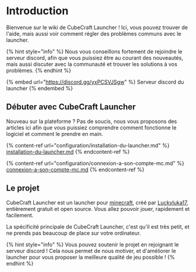 # Introduction

Bienvenue sur le wiki de CubeCraft Launcher ! Ici, vous pouvez trouver de l'aide, mais aussi voir comment régler des problèmes communs avec le launcher.&#x20;

{% hint style="info" %}
Nous vous conseillons fortement de rejoindre le serveur discord, afin que vous puissiez être au courant des nouveautés, mais aussi discuter avec la communauté et trouver les solutions à vos problèmes.
{% endhint %}

{% embed url="https://discord.gg/yxPCSVJSgw" %}
Serveur discord du launcher
{% endembed %}

## Débuter avec CubeCraft Launcher

Nouveau sur la plateforme ? Pas de soucis, nous vous proposons des articles ici afin que vous puissiez comprendre comment fonctionne le logiciel et comment le prendre en main.

{% content-ref url="configuration/installation-du-launcher.md" %}
[installation-du-launcher.md](configuration/installation-du-launcher.md)
{% endcontent-ref %}

{% content-ref url="configuration/connexion-a-son-compte-mc.md" %}
[connexion-a-son-compte-mc.md](configuration/connexion-a-son-compte-mc.md)
{% endcontent-ref %}

## Le projet

CubeCraft Launcher est un launcher pour [minecraft](https://www.minecraft.net/fr-fr), créé par [Luckyluka17](https://linktr.ee/luckyluka17), entièrement gratuit et open source. Vous allez pouvoir jouer, rapidement et facilement.&#x20;

La spécificité principale de CubeCraft Launcher, c'est qu'il est très petit, et ne prends pas beaucoup de place sur votre ordinateur.

{% hint style="info" %}
Vous pouvez soutenir le projet en rejoignant le serveur discord ! Cela nous permet de nous motiver, et d'améliorer le launcher pour vous proposer la meilleure qualité de jeu possible !
{% endhint %}
